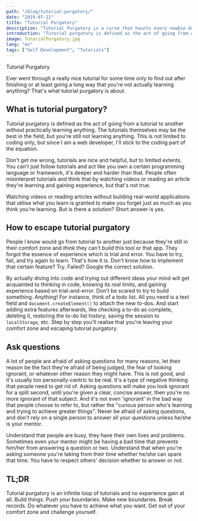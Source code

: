 ```yaml
---
path: "/blog/tutorial-purgatory/"
date: "2019-07-11"
title: "Tutorial Purgatory"
description: "Tutorial Purgatory is a curse that haunts every newbie developer, here's how to escape it."
introduction: "Tutorial purgatory is defined as the act of going from a tutorial to another without practically learning anything. This is not limited to coding only, but I'll stick to the coding part of the equation."
image: TutorialPurgatory.jpg
lang: "en"
tags: ["Self Development", "Tutorials"]
---
```


Tutorial Purgatory

Ever went through a really nice tutorial for some time only to find out after finishing or at least going a long way that you're not actually learning anything? That's what tutorial purgatory is about.

## What is tutorial purgatory?

Tutorial purgatory is defined as the act of going from a tutorial to another without practically learning anything. The tutorials themselves may be the best in the field, but you're still not learning anything. This is not limited to coding only, but since I am a web developer, I'll stick to the coding part of the equation.

Don't get me wrong, tutorials are nice and helpful, but to limited extents. You can't just follow tutorials and act like you own a certain programming language or framework, it's deeper and harder than that. People often misinterpret tutorials and think that by watching videos or reading an article they're learning and gaining experience, but that's not true.

Watching videos or reading articles without building real-world applications that utilise what you learn is granted to make you forget just as much as you think you're learning. But is there a solution? Short answer is yes.

## How to escape tutorial purgatory

People I know would go from tutorial to another just because they're still in their comfort zone and _think_ they can't build this tool or that app. They forgot the essence of experience which is trial and error. You have to try, fail, and try again to learn. That's how it is. Don't know how to implement that certain feature? Try. Failed? Google the correct solution.

By actually diving into code and trying out different ideas your mind will get acquainted to thinking in code, knowing its _real_ limits, and gaining experience based on trial-and-error. Don't be scared to try to build something. Anything! For instance, think of a todo list. All you need is a text field and `document.createElement()` to attach the new to-dos. And start adding extra features afterwards, like checking a to-do as complete, deleting it, restoring the to-do list history, saving the session to `localStorage`, etc. Step by step you'll realise that you're leaving your comfort zone and escaping tutorial purgatory.

## Ask questions

A lot of people are afraid of asking questions for many reasons, let their reason be the fact they're afraid of being judged, the fear of looking ignorant, or whatever other reason they might have. This is not good, and it's usually too personally-centric to be real. It's a type of negative thinking that people need to get rid of. Asking questions will make you look ignorant for a split second, until you're given a clear, concise answer, then you're no more ignorant of that subject. And it's not even 'ignorant' in the bad way that people choose to refer to, but rather the "curious person who's learning and trying to achieve greater things". Never be afraid of asking questions, and don't rely on a single person to answer all your questions unless he/she is your mentor.

Understand that people are busy, they have their own lives and problems. Sometimes even your mentor might be having a bad time that prevents him/her from answering a question or two. Understand that when you're asking someone you're taking from their time whether he/she can spare that time. You have to respect others' decision whether to answer or not.

## TL;DR

Tutorial purgatory is an infinite loop of tutorials and no experience gain at all. Build things. Push your boundaries. Make new boundaries. Break records. Do whatever you have to achieve what you want. Get out of your comfort zone and challenge yourself.
